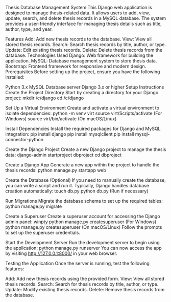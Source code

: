 Thesis Database Management System
This Django web application is designed to manage thesis-related data. It allows users to add, view, update, search, and delete thesis records in a MySQL database. The system provides a user-friendly interface for managing thesis details such as title, author, type, and year.

Features
Add: Add new thesis records to the database.
View: View all stored thesis records.
Search: Search thesis records by title, author, or type.
Update: Edit existing thesis records.
Delete: Delete thesis records from the database.
Technologies Used
Django: Web framework for building the application.
MySQL: Database management system to store thesis data.
Bootstrap: Frontend framework for responsive and modern design.
Prerequisites
Before setting up the project, ensure you have the following installed:

Python 3.x
MySQL Database server
Django 3.x or higher
Setup Instructions
Create the Project Directory
Start by creating a directory for your Django project:
mkdir /c/django
cd /c/django

Set Up a Virtual Environment
Create and activate a virtual environment to isolate dependencies:
python -m venv virt
source virt/Scripts/activate (For Windows)
source virt/bin/activate (On macOS/Linux)

Install Dependencies
Install the required packages for Django and MySQL integration:
pip install django
pip install mysqlclient
pip install mysql-connector-python

Create the Django Project
Create a new Django project to manage the thesis data:
django-admin startproject dbproject
cd dbproject

Create a Django App
Generate a new app within the project to handle the thesis records:
python manage.py startapp web

Create the Database (Optional)
If you need to manually create the database, you can write a script and run it. Typically, Django handles database creation automatically:
touch db.py
python db.py (Run if necessary)

Run Migrations
Migrate the database schema to set up the required tables:
python manage.py migrate

Create a Superuser
Create a superuser account for accessing the Django admin panel:
winpty python manage.py createsuperuser (For Windows)
python manage.py createsuperuser (On macOS/Linux)
Follow the prompts to set up the superuser credentials.

Start the Development Server
Run the development server to begin using the application:
python manage.py runserver
You can now access the app by visiting http://127.0.0.1:8000/ in your web browser.

Testing the Application
Once the server is running, test the following features:

Add: Add new thesis records using the provided form.
View: View all stored thesis records.
Search: Search for thesis records by title, author, or type.
Update: Modify existing thesis records.
Delete: Remove thesis records from the database.
